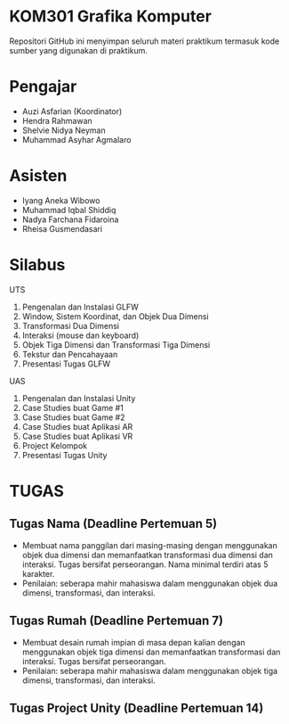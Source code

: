 # KOM301 Grafika Komputer

Repositori GitHub ini menyimpan seluruh materi praktikum termasuk kode sumber yang digunakan di praktikum. 

# Pengajar
- Auzi Asfarian (Koordinator)
- Hendra Rahmawan
- Shelvie Nidya Neyman
- Muhammad Asyhar Agmalaro

# Asisten
- Iyang Aneka Wibowo
- Muhammad Iqbal Shiddiq
- Nadya Farchana Fidaroina
- Rheisa Gusmendasari 

# Silabus
UTS
1. Pengenalan dan Instalasi GLFW
2. Window, Sistem Koordinat, dan Objek Dua Dimensi
3. Transformasi Dua Dimensi 
4. Interaksi (mouse dan keyboard)
5. Objek Tiga Dimensi dan Transformasi Tiga Dimensi
6. Tekstur dan Pencahayaan
7. Presentasi Tugas GLFW

UAS
1. Pengenalan dan Instalasi Unity
2. Case Studies buat Game #1
3. Case Studies buat Game #2
4. Case Studies buat Aplikasi AR
5. Case Studies buat Aplikasi VR
6. Project Kelompok 
7. Presentasi Tugas Unity

# TUGAS
## Tugas Nama (Deadline Pertemuan 5)
- Membuat nama panggilan dari masing-masing dengan menggunakan objek dua dimensi dan memanfaatkan transformasi dua dimensi dan interaksi. Tugas bersifat perseorangan. Nama minimal terdiri atas 5 karakter.
- Penilaian: seberapa mahir mahasiswa dalam menggunakan objek dua dimensi, transformasi, dan interaksi.

## Tugas Rumah (Deadline Pertemuan 7)
- Membuat desain rumah impian di masa depan kalian dengan menggunakan objek tiga dimensi dan memanfaatkan transformasi dan interaksi. Tugas bersifat perseorangan. 
- Penilaian: seberapa mahir mahasiswa dalam menggunakan objek tiga dimensi, transformasi, dan interaksi.

## Tugas Project Unity (Deadline Pertemuan 14)
